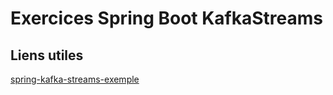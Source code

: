 # Exercices Spring Boot KafkaStreams

## Liens utiles
[spring-kafka-streams-exemple](https://github.com/codecentric/spring-kafka-streams-example)
